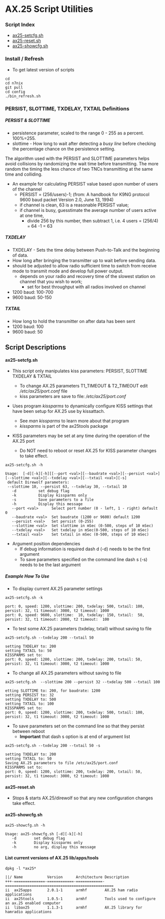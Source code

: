 # AX.25 Script Utilities

### Script Index
* [ax25-setcfg.sh](#ax25-setcfgsh)
* [ax25-reset.sh](#ax25-resetsh)
* [ax25-showcfg.sh](#ax25-showcfgsh)

### Install / Refresh

* To get latest version of scripts
```
cd
cd n7nix
git pull
cd config
./bin_refresh.sh
```

### PERSIST, SLOTTIME, TXDELAY, TXTAIL Definitions

##### PERSIST & SLOTTIME
* persistence parameter, scaled to the range 0 - 255 as a percent. 100%=255.
* slottime - How long to wait after detecting a _busy line_ before checking the percentage chance on the persistence setting.

The algorithm used with the PERSIST and SLOTTIME parameters helps avoid
collisions by randomizing the wait time before transmitting. The more random the timing
the less chance of two TNCs transmitting at the same time and colliding.

* An example for calculating PERSIST value based upon number of users of the channel
  * PERSIST = (256/users)-1; (from: A handbook for K9NG protocol 9600 baud packet Version 2.0, June 13, 1994)
  * if channel is clean, 63 is a reasonable PERSIST value;
  * if channel is busy, guesstimate the average number of users active at one time,
    * divide 256 by this number, then subtract 1, i.e. 4 users = (256/4) = 64 -1 = 63

##### TXDELAY
* TXDELAY - Sets the time delay between Push-to-Talk and the beginning of data.
* How long after bringing the transmitter up to wait before sending data.
* should be adjusted to allow radio sufficient time to switch from receive mode to transmit mode and develop full power output.
  * depends on your radio and recovery time of the slowest station on channel that you wish to work;
    * set for best throughput with all radios involved on channel
* 1200 baud: 100-700
* 9600 baud: 50-150

##### TXTAIL
* How long to hold the transmitter on after data has been sent
* 1200 baud: 100
* 9600 baud: 50

## Script Descriptions

#### ax25-setcfg.sh

* This script only manipulates kiss parameters: PERSIST, SLOTTIME TXDELAY & TXTAIL
  * To change AX.25 parameters T1_TIMEOUT & T2_TIMEOUT edit _/etc/ax25/port.conf_ file
  * kiss parameters are save to file: _/etc/ax25/port.conf_

* Uses program _kissparms_ to dynamically configure KISS settings that have been setup for AX.25 use by kissattach.
  * See _man kissparms_ to learn more about that program
  * _kissparms_ is part of the ax25tools package
* KISS parameters may be set at any time during the operation of the AX.25 port
  * Do NOT need to reboot or reset AX.25 for KISS parameter changes to take effect.

```
ax25-setcfg.sh -h

Usage:  [-d][-k][-h][[--port <val>][--baudrate <val>][--persist <val>][--slottime <val>][--txdelay <val>][--txtail <val>][-s]
 default Direwolf parameters:
 --slottime 10, --persist 63, --txdelay 30, --txtail 10
   -d          set debug flag
   -k          Display kissparms only
   -s          Save parameters to a file
   -h          Display this message
   --port <val>      Select port number (0 - left, 1 - right) default 0
   --baudrate <val>  Set baudrate (1200 or 9600) default 1200
   --persist <val>   Set persist (0-255)
   --slottime <val>  Set slottime in mSec (0-500, steps of 10 mSec)
   --txdelay <val>   Set txdelay in mSec(0-500, steps of 10 mSec)
   --txtail <val>    Set txtail in mSec (0-500, steps of 10 mSec)
```
* Argument position dependencies
  * If debug information is required dash d (-d) needs to be the first argument
  * To save parameters specified on the command line dash s (-s) needs to be the last argument

##### Example How To Use

* To display current AX.25 parameter settings

```
ax25-setcfg.sh -k

port: 0, speed: 1200, slottime: 200, txdelay: 500, txtail: 100, persist: 32, t1 timeout: 3000, t2 timeout: 1000
port: 0, speed: 9600, slottime:  10, txdelay: 150, txtail:  50, persist: 32, t1 timeout: 2000, t2 timeout:  100
```

* To test some AX.25 parameters (txdelay, txtail) without saving to file
```
ax25-setcfg.sh --txdelay 200 --txtail 50

setting TXDELAY to: 200
setting TXTAIL to: 50
KISSPARMS set to:
port: 0, speed: 1200, slottime: 200, txdelay: 200, txtail: 50, persist: 32, t1 timeout: 3000, t2 timeout: 1000
```
* To change all AX.25 parameters without saving to file
```
ax25-setcfg.sh  --slottime 200 --persist 32 --txdelay 500 --txtail 100

etting SLOTTIME to: 200, for baudrate: 1200
setting PERSIST to: 32
setting TXDELAY to: 500
setting TXTAIL to: 100
KISSPARMS set to:
port: 0, speed: 1200, slottime: 200, txdelay: 500, txtail: 100, persist: 32, t1 timeout: 3000, t2 timeout: 1000
```

* To save parameters set on the command line so that they persist between reboot
  * __Important__ that dash s option is at end of argument list
```
ax25-setcfg.sh --txdelay 200 --txtail 50 -s

setting TXDELAY to: 200
setting TXTAIL to: 50
Saving AX.25 parameters to file /etc/ax25/port.conf
KISSPARMS set to:
port: 0, speed: 1200, slottime: 200, txdelay: 200, txtail: 50, persist: 32, t1 timeout: 3000, t2 timeout: 1000
```

#### ax25-reset.sh

* Stops & starts AX.25/direwolf so that any new configuration changes take effect.

#### ax25-showcfg.sh
```
ax25-showcfg.sh -h

Usage: ax25-showcfg.sh [-d][-k][-h]
   -d        set debug flag
   -k        Display kissparms only
   -h        no arg, display this message
```

#### List current versions of AX.25 lib/apps/tools
```
dpkg -l *ax25*

||/ Name           Version      Architecture Description
+++-==============-============-============-=================================================
ii  ax25apps       2.0.1-1      armhf        AX.25 ham radio applications
ii  ax25tools      1.0.5-1      armhf        Tools used to configure an ax.25 enabled computer
ii  libax25        1.1.3-1      armhf        AX.25 library for hamradio applications
```